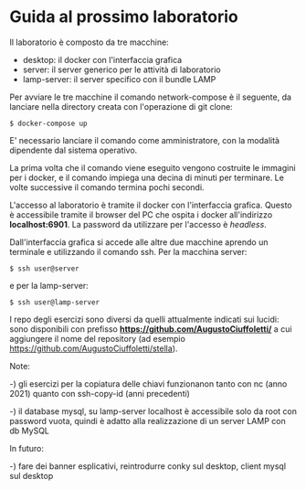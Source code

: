 # Guida al prossimo laboratorio

Il laboratorio è composto da tre macchine:

- desktop: il docker con l'interfaccia grafica
- server: il server generico per le attività di laboratorio
- lamp-server: il server specifico con il bundle LAMP

Per avviare le tre macchine il comando network-compose è il seguente,
da lanciare nella directory creata con l'operazione di git clone:

    $ docker-compose up

E' necessario lanciare il comando come amministratore, con la modalità dipendente dal sistema operativo.

La prima volta che il comando viene eseguito vengono costruite le immagini per i docker, e il comando impiega una decina di minuti per terminare. Le volte successive il comando termina pochi secondi.

L'accesso al laboratorio è tramite il docker con l'interfaccia grafica. Questo è accessibile tramite il browser del PC che ospita i docker all'indirizzo **localhost:6901**. La password da utilizzare per l'accesso è *headless*.

Dall'interfaccia grafica si accede alle altre due macchine aprendo un terminale e utilizzando il comando ssh. Per la macchina server:

    $ ssh user@server

e per la lamp-server:

    $ ssh user@lamp-server

I repo degli esercizi sono diversi da quelli attualmente indicati sui lucidi: sono disponibili con prefisso **https://github.com/AugustoCiuffoletti/** a cui aggiungere il nome del repository (ad esempio https://github.com/AugustoCiuffoletti/stella).

Note:

-) gli esercizi per la copiatura delle chiavi funzionanon tanto con nc (anno 2021) quanto con ssh-copy-id (anni precedenti)

-) il database mysql, su lamp-server localhost è accessibile solo da root con password vuota, quindi è adatto alla realizzazione di un server LAMP con db MySQL

In futuro:

-) fare dei banner esplicativi, reintrodurre conky sul desktop, client mysql sul desktop
